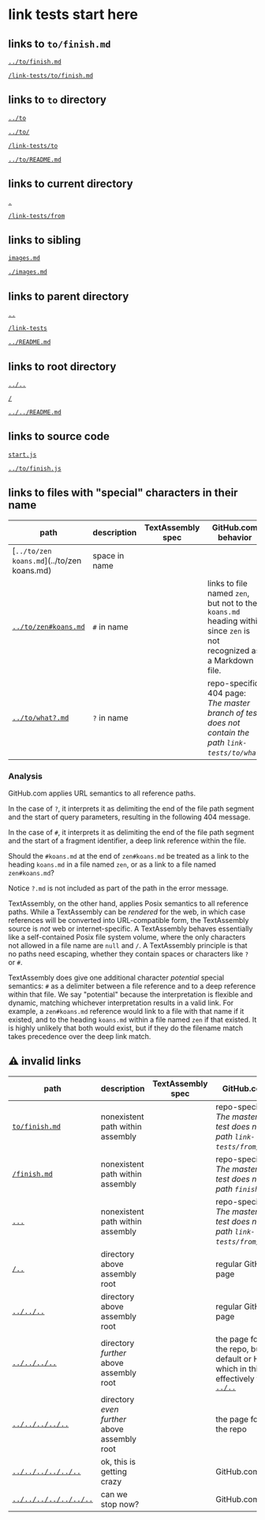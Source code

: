 # link tests start here

## links to `to/finish.md`

[`../to/finish.md`](../to/finish.md)

[`/link-tests/to/finish.md`](/link-tests/to/finish.md)


## links to `to` directory

[`../to`](../to)

[`../to/`](../to/)

[`/link-tests/to`](/link-tests/to)

[`../to/README.md`](../to/README.md)


## links to current directory

[`.`](.)

[`/link-tests/from`](/link-tests/from)


## links to sibling

[`images.md`](images.md)

[`./images.md`](./images.md)


## links to parent directory

[`..`](..)

[`/link-tests`](/link-tests)

[`../README.md`](../README.md)


## links to root directory

[`../..`](../..)

[`/`](/)

[`../../README.md`](../../README.md)


## links to source code

[`start.js`](start.js)

[`../to/finish.js`](../to/finish.js)

## links to files with "special" characters in their name


| path                                       | description   | TextAssembly spec | GitHub.com behavior                                          |
| ------------------------------------------ | ------------- | ----------------- | ------------------------------------------------------------ |
| [`../to/zen koans.md`](../to/zen koans.md) | space in name |                   |                                                              |
| [`../to/zen#koans.md`](../to/zen#koans.md) | `#` in name   |                   | links to file named `zen`, but not to the `koans.md` heading within since `zen` is not recognized as a Markdown file. |
| [`../to/what?.md`](../to/zen?.md)          | `?` in name   |                   | repo-specific 404 page: *The master branch of test does not contain the path `link-tests/to/what`.* |



### Analysis

GitHub.com applies URL semantics to all reference paths.

In the case of `?`, it interprets it as delimiting the end of the file path segment and
the start of query parameters, resulting in the following
404 message.

In the case of `#`, it interprets it as delimiting the end of the file path segment and the start of a fragment identifier, a deep link reference within the file.



Should the `#koans.md` at the end of `zen#koans.md` be treated as a link
to the heading `koans.md` in a file named `zen`, or as a link to a file
named `zen#koans.md`?

Notice `?.md` is not included as part of the path in the error message.

TextAssembly, on the other hand, applies Posix semantics to all reference
paths. While a TextAssembly can be *rendered* for the web, in which case references will be converted into URL-compatible form, the TextAssembly
source is *not* web or internet-specific. A TextAssembly behaves essentially
like a self-contained Posix file system volume, where the only characters
not allowed in a file name are `null` and `/`. A TextAssembly principle is that
no paths need escaping, whether they contain spaces or characters like `?` or
`#`.

TextAssembly does give one additional character *potential* special semantics: `#` as a delimiter between a file reference and to a deep reference within that file. We say "potential" because the interpretation
is flexible and dynamic, matching whichever interpretation results in a valid link. For example, a `zen#koans.md` reference would link to a file with that name if it existed, and to the heading `koans.md` within a file named `zen` if that existed. It is highly unlikely that both would
  exist, but if they do the filename match takes precedence over the deep
  link match.


## ⚠️ invalid links

| path                                           | description                                  | TextAssembly spec | GitHub.com behavior                                                                                                                  |
|------------------------------------------------|----------------------------------------------|-------------------|--------------------------------------------------------------------------------------------------------------------------------------|
| [`to/finish.md`](to/finish.md)                 | nonexistent path within assembly             |                   | repo-specific 404 page: *The master branch of test does not contain the path `link-tests/from/to/finish.md`.*                        |
| [`/finish.md`](/finish.md)                     | nonexistent path within assembly             |                   | repo-specific 404 page: *The master branch of test does not contain the path `finish.md`.*                                           |
| [`...`](...)                                   | nonexistent path within assembly             |                   | repo-specific 404 page: *The master branch of test does not contain the path `link-tests/from/...`.*                                 |
| [`/..`](/..)                                   | directory above assembly root                |                   | regular GitHub.com  404 page                                                                                                         |
| [`../../..`](../../..)                         | directory above assembly root                |                   | regular GitHub.com  404 page                                                                                                         |
| [`../../../..`](../../../..)                   | directory *further* above assembly root      |                   | the page for the root of the repo, but to the default or HEAD branch, which in this case is effectively the same as [`../..`](../..) |
| [`../../../../..`](../../../../..)             | directory *even further* above assembly root |                   | the page for the owner of the repo                                                                                                   |
| [`../../../../../..`](../../../../../..)       | ok, this is getting crazy                    |                   | GitHub.com home page                                                                                                                 |
| [`../../../../../../..`](../../../../../../..) | can we stop now?                             |                   | GitHub.com home page                                                                                                                 |

